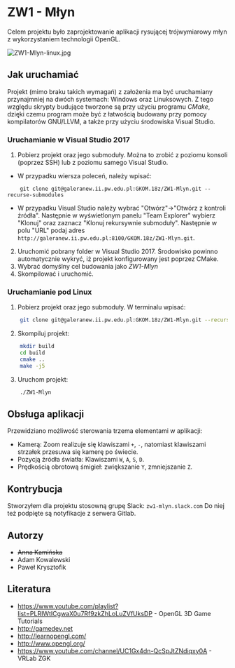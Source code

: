# ZW1 - Młyn

Celem projektu było zaprojektowanie aplikacji rysującej trójwymiarowy młyn z wykorzystaniem technologii OpenGL.

![ZW1-Mlyn-linux.jpg](https://i.ibb.co/qpVnyXc/ZW1-Mlyn-linux.png "Zrzut aplikacji w systemie Linux")

## Jak uruchamiać

Projekt (mimo braku takich wymagań) z założenia ma być uruchamiany przynajmniej na dwóch systemach: Windows oraz Linuksowych. Z tego względu skrypty budujące tworzone są przy użyciu programu *CMake*, dzięki czemu program może być z łatwością budowany przy pomocy kompilatorów GNU/LLVM, a także przy użyciu środowiska Visual Studio.

### Uruchamianie w Visual Studio 2017

1. Pobierz projekt oraz jego submoduły. Można to zrobić z poziomu konsoli (poprzez SSH) lub z poziomu samego Visual Studio.
- W przypadku wiersza poleceń, należy wpisać:
```
	git clone git@galeranew.ii.pw.edu.pl:GKOM.18z/ZW1-Mlyn.git --recurse-submodules
```
- W przypadku Visual Studio należy wybrać "Otwórz"->"Otwórz z kontroli źródła". Następnie w wyświetlonym panelu "Team Explorer" wybierz "Klonuj" oraz zaznacz "Klonuj rekursywnie submoduły". Następnie w polu "URL" podaj adres `http://galeranew.ii.pw.edu.pl:8100/GKOM.18z/ZW1-Mlyn.git`.

2. Uruchomić pobrany folder w Visual Studio 2017. Środowisko powinno automatycznie wykryć, iż projekt konfigurowany jest poprzez CMake.
3. Wybrać domyślny cel budowania jako *ZW1-Mlyn*
4. Skompilować i uruchomić.

### Uruchamianie pod Linux

1. Pobierz projekt oraz jego submoduły. W terminalu wpisać:
```sh
	git clone git@galeranew.ii.pw.edu.pl:GKOM.18z/ZW1-Mlyn.git --recurse-submodules
```
2. Skompiluj projekt:
```sh
	mkdir build
	cd build
	cmake ..
	make -j5
```
3. Uruchom projekt:
```sh
	./ZW1-Mlyn
```

## Obsługa aplikacji

Przewidziano możliwość sterowania trzema elementami w aplikacji:
-	Kamerą: Zoom realizuje się klawiszami `+`, `-`, natomiast klawiszami strzałek przesuwa się kamerę po świecie.
-	Pozycją źródła światła: Klawiszami `W`, `A`, `S`, `D`.
-	Prędkością obrotową śmigieł: zwiększanie `Y`, zmniejszanie `Z`.

## Kontrybucja

Stworzyłem dla projektu stosowną grupę Slack: `zw1-mlyn.slack.com`
Do niej też podpięte są notyfikacje z serwera Gitlab.

## Autorzy

- ~~Anna Kamińska~~
- Adam Kowalewski
- Paweł Krysztofik

## Literatura

- https://www.youtube.com/playlist?list=PLRIWtICgwaX0u7Rf9zkZhLoLuZVfUksDP - OpenGL 3D Game Tutorials
- http://gamedev.net
- http://learnopengl.com/
- http://www.opengl.org/
- https://www.youtube.com/channel/UC1Gx4dn-QcSpJtZNdiqxy0A - VRLab ZGK

